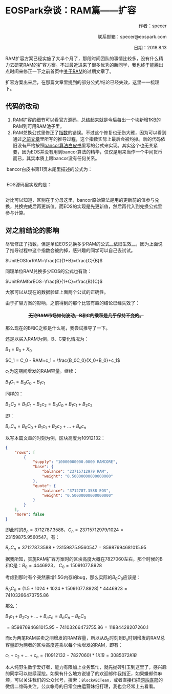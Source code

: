 

# EOSPark杂谈：RAM篇——扩容



<p align="right">作者：specer</p>

<p align="right">联系邮箱：specer@eospark.com</p>

<p align="right">日期：2018.8.13</p>



RAM扩容方案已经实施了大半个月了，那段时间团队的事情比较多，没有什么精力去研究RAM的扩容方案。不过最近进来了很多优秀的新同学，我也终于能腾出点时间来修正一下之前首页中[关于RAM](https://eospark.com/ram.html)的过期文章了。

扩容方案出来后，在那篇文章里提到的部分公式/结论已经失效，这里一一梳理下。



## 代码的改动

1. RAM扩容的细节可以看[官方源码](https://github.com/EOSIO/eosio.contracts/blob/master/eosio.system/src/eosio.system.cpp#L79)，总结起来就是今后每出一个块新增1KB的RAM到可用RAM池子里。
2. RAM兑换公式里修正了[指数](https://github.com/EOSIO/eosio.contracts/blob/master/eosio.system/src/exchange_state.cpp#L8)的错误。不过这个修复也无伤大雅，因为可以看到通过[之前文章](https://eospark.com/ram.html)里所写的推导过程，这个指数实际上最后会被约掉。新的代码依旧没有严格按照[bancor算法白皮书](https://about.bancor.network/protocol/)里写的公式来实现。其实这个也无关紧要，因为EOS并没有用到bancor算法的精华，仅仅是用来当作一个中间货币而已，其实本质上跟bancor没有任何关系。



​	bancor白皮书第11页末尾里描述的公式为：

<img :src="$withBase('/projects/ram2-1.png')">

​	EOS源码里实现的是：

<img :src="$withBase('/projects/ram2-2.png')">

对比可以知道，区别在于分母这里，bancor原始算法是用的更新前的值参与兑换，兑换完成后再更新值。而EOS的实现是先更新值，然后再代入到兑换公式里参与计算。



## 对之前结论的影响

尽管修正了指数，但是单位EOS兑换多少RAM的公式__依旧生效__，因为上面说了推导过程中这个指数会被约掉，感兴趣的同学可以自己去试试。


$UnitEOSforRAM=\frac{C}{1+B}=\frac{C}{B}$


同理单位RAM兑换多少EOS的公式也有效：


$UnitRAMforEOS=\frac{B}{1+C}=\frac{B}{C}$


大家可以从现在的数据验证上面两个公式的正确性。



由于扩容方案的影响，之前得到的那个比较有趣的结论已经失效了：

<center><del><h4>无论RAM市场如何波动，B和C的乘积是几乎保持不变的。</h4></del></center>



那么现在的B和C之积是什么呢，我尝试推导了一下。

还是以买入RAM为例，B、C变化情况为：

 $B_1 = B_0 + X_0$ 


 $C_1 = C_0 - RAM+c_1 = \frac{B_0C_0}{X_0+B_0}+c_1$ 



$c_1$为这期间增发的RAM容量。继续：


 $B_1C_1 = B_0C_0+B_1c_1$ 


同样的：


$B_2C_2 = B_1C_1+B_2c_2= B_0C_0+B_1c_1+B_2c_2$


即：


$B_nC_n = B_0C_0+B_1c_1+B_2c_2+...+B_nc_n$

以写本篇文章的时刻为例，区块高度为10912132：

```json
{
    "rows": [
        {
            "supply": "10000000000.0000 RAMCORE",
            "base": {
                "balance": "23715712979 RAM",
                "weight": "0.50000000000000000"
            },
            "quote": {
                "balance": "3712787.3588 EOS",
                "weight": "0.50000000000000000"
            }
        }
    ],
    "more": false
}
```

即此时的$B_n=3712787.3588$，$C_n=23715712979/1024=23159875.9560547$。有：

$B_nC_n=3712787.3588*23159875.9560547=85987694681015.95$

据我所知，实施RAM扩容方案时的区块高度大概在7827060左右，那个时候的B和C是：$B_0=4446923$， $C_0=15091077.8928$

考虑到那时有个突然暴增1.5G内存的bug，那么实际的$B_0C_0$应该是：

$B_0C_0=(1.5*1024*1024+15091077.8928)*4446923=74103266473755.86$



那么：

$B_1c_1+B_2c_2+...+B_nc_n=B_nC_n-B_0C_0$

$=85987694681015.95-74103266473755.86=11884428207260.1$

而c为两笔RAM买卖之间增发的RAM容量，所以从$B_0$时刻到$B_n$时刻增发的RAM总容量即为两者的区块高度差乘以每个块增发的RAM，即有：

$c_1+c_2+...+c_n=(10912132-7827060)*1 KiB=3085072 KiB$



本人纯野生数学爱好者，能力有限加上业务繁忙，就先抛砖引玉到这里了，感兴趣的同学可以继续深挖。如果有什么地方说错了的欢迎邮件我指正，如果嫌邮件麻烦，可以关注我们的公众帐号，搜索：`BlockABCTeam`，或者直接扫描[网站底部](https://eospark.com/MainNet)的微信二维码关注。公众帐号的日常会由运营妹纸打理，我也会经常上去看看。

